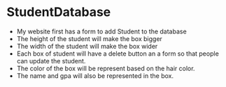 # StudentDatabase
- My website first has a form to add Student to the database
- The height of the student will make the box bigger
- The width of the student will make the box wider
- Each box of student will have a delete button an a form so that people can update the student. 
- The color of the box will be represent based on the hair color.
- The name and gpa will also be represented in the box.
